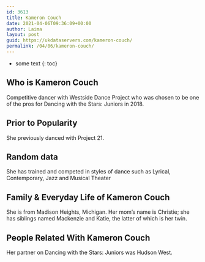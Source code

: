 ```yaml
---
id: 3613
title: Kameron Couch
date: 2021-04-06T09:36:09+00:00
author: Laima
layout: post
guid: https://ukdataservers.com/kameron-couch/
permalink: /04/06/kameron-couch/
---
```


* some text
{: toc}


## Who is Kameron Couch
                  
                  
                  
Competitive dancer with Westside Dance Project who was chosen to be one of the pros for Dancing with the Stars: Juniors in 2018.
                  
              
            
              
            
                
                
                
## Prior to Popularity
                  
                  
                  
She previously danced with Project 21. 
                  
              
            
              
            
                
                
                
## Random data
                  
                  
                  
She has trained and competed in styles of dance such as Lyrical, Contemporary, Jazz and Musical Theater
                  
              
            
              
            
                
                
                
## Family & Everyday Life of Kameron Couch
                  
                  
                  
She is from Madison Heights, Michigan. Her mom&#8217;s name is Christie; she has siblings named Mackenzie and Katie, the latter of which is her twin.
                  
              
            
              
            
                
                
                
## People Related With Kameron Couch
                  
                  
                  
Her partner on Dancing with the Stars: Juniors was Hudson West.
                  
              
            
              
            
                
              
            
              
              
            
            
              
            
          
          
          